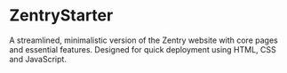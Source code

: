 # ZentryStarter
A streamlined, minimalistic version of the Zentry website with core pages and essential features. Designed for quick deployment using HTML, CSS and JavaScript.
